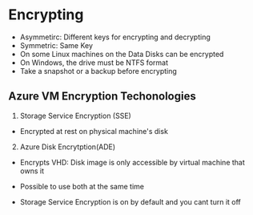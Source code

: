 # Encrypting

- Asymmetirc: Different keys for encrypting and decrypting
- Symmetric: Same Key
- On some Linux machines on the Data Disks can be encrypted
- On Windows, the drive must be NTFS format
- Take a snapshot or a backup before encrypting



## Azure VM Encryption Techonologies

1) Storage Service Encryption (SSE)    
  - Encrypted at rest on physical machine's disk  
2) Azure Disk Encrytption(ADE)  
  - Encrypts VHD: Disk image is only accessible by virtual machine that owns it
  
- Possible to use both at the same time
- Storage Service Encryption is on by default and you cant turn it off

